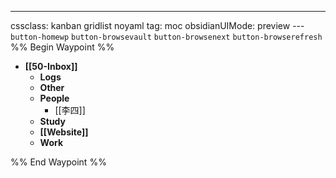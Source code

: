 ---
cssclass: kanban gridlist noyaml
tag: moc
obsidianUIMode: preview
--- `button-homewp`  `button-browsevault`  `button-browsenext` `button-browserefresh` 
%% Begin Waypoint %%
- **[[50-Inbox]]**
	- **Logs**
	- **Other**
	- **People**
		- [[李四]]
	- **Study**
	- **[[Website]]**
	- **Work**

%% End Waypoint %%